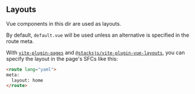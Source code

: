 ## Layouts

Vue components in this dir are used as layouts.

By default, `default.vue` will be used unless an alternative is specified in the route meta.

With [`vite-plugin-pages`](https://github.com/hannoeru/vite-plugin-pages) and [`@stacksjs/vite-plugin-vue-layouts`](https://github.com/stacksjs/stacks/tree/main/storage/framework/.stacks/core/vite-plugin-vue-layouts#readme), you can specify the layout in the page's SFCs like this:

```html
<route lang="yaml">
meta:
  layout: home
</route>
```
